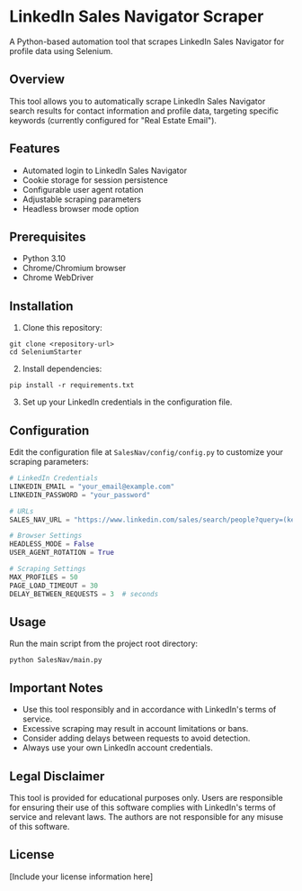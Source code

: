 # LinkedIn Sales Navigator Scraper

A Python-based automation tool that scrapes LinkedIn Sales Navigator for profile data using Selenium.

## Overview

This tool allows you to automatically scrape LinkedIn Sales Navigator search results for contact information and profile data, targeting specific keywords (currently configured for "Real Estate Email").

## Features

- Automated login to LinkedIn Sales Navigator
- Cookie storage for session persistence
- Configurable user agent rotation
- Adjustable scraping parameters
- Headless browser mode option

## Prerequisites

- Python 3.10
- Chrome/Chromium browser
- Chrome WebDriver

## Installation

1. Clone this repository:
```
git clone <repository-url>
cd SeleniumStarter
```

2. Install dependencies:
```
pip install -r requirements.txt
```

3. Set up your LinkedIn credentials in the configuration file.

## Configuration

Edit the configuration file at `SalesNav/config/config.py` to customize your scraping parameters:

```python
# LinkedIn Credentials
LINKEDIN_EMAIL = "your_email@example.com"
LINKEDIN_PASSWORD = "your_password"

# URLs
SALES_NAV_URL = "https://www.linkedin.com/sales/search/people?query=(keywords:Real%20Estate%20Email)"

# Browser Settings
HEADLESS_MODE = False
USER_AGENT_ROTATION = True

# Scraping Settings
MAX_PROFILES = 50
PAGE_LOAD_TIMEOUT = 30
DELAY_BETWEEN_REQUESTS = 3  # seconds
```

## Usage

Run the main script from the project root directory:

```
python SalesNav/main.py
```

## Important Notes

- Use this tool responsibly and in accordance with LinkedIn's terms of service.
- Excessive scraping may result in account limitations or bans.
- Consider adding delays between requests to avoid detection.
- Always use your own LinkedIn account credentials.

## Legal Disclaimer

This tool is provided for educational purposes only. Users are responsible for ensuring their use of this software complies with LinkedIn's terms of service and relevant laws. The authors are not responsible for any misuse of this software.

## License

[Include your license information here]
